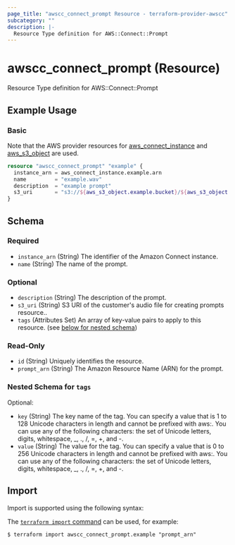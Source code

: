 ```yaml
---
page_title: "awscc_connect_prompt Resource - terraform-provider-awscc"
subcategory: ""
description: |-
  Resource Type definition for AWS::Connect::Prompt
---
```


# awscc_connect_prompt (Resource)

Resource Type definition for AWS::Connect::Prompt

## Example Usage

### Basic

Note that the AWS provider resources for [aws_connect_instance](https://registry.terraform.io/providers/hashicorp/aws/latest/docs/resources/connect_instance) and [aws_s3_object](https://registry.terraform.io/providers/hashicorp/aws/latest/docs/resources/s3_object) are used.

```terraform
resource "awscc_connect_prompt" "example" {
  instance_arn = aws_connect_instance.example.arn
  name         = "example.wav"
  description  = "example prompt"
  s3_uri       = "s3://${aws_s3_object.example.bucket}/${aws_s3_object.example.key}"
}
```

<!-- schema generated by tfplugindocs -->
## Schema

### Required

- `instance_arn` (String) The identifier of the Amazon Connect instance.
- `name` (String) The name of the prompt.

### Optional

- `description` (String) The description of the prompt.
- `s3_uri` (String) S3 URI of the customer's audio file for creating prompts resource..
- `tags` (Attributes Set) An array of key-value pairs to apply to this resource. (see [below for nested schema](#nestedatt--tags))

### Read-Only

- `id` (String) Uniquely identifies the resource.
- `prompt_arn` (String) The Amazon Resource Name (ARN) for the prompt.

<a id="nestedatt--tags"></a>
### Nested Schema for `tags`

Optional:

- `key` (String) The key name of the tag. You can specify a value that is 1 to 128 Unicode characters in length and cannot be prefixed with aws:. You can use any of the following characters: the set of Unicode letters, digits, whitespace, _, ., /, =, +, and -.
- `value` (String) The value for the tag. You can specify a value that is 0 to 256 Unicode characters in length and cannot be prefixed with aws:. You can use any of the following characters: the set of Unicode letters, digits, whitespace, _, ., /, =, +, and -.

## Import

Import is supported using the following syntax:

The [`terraform import` command](https://developer.hashicorp.com/terraform/cli/commands/import) can be used, for example:

```shell
$ terraform import awscc_connect_prompt.example "prompt_arn"
```